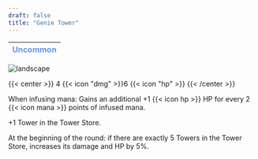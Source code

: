 ```yaml
---
draft: false
title: "Genie Tower"
---
```

| <span style="color:CornflowerBlue"> Uncommon </span> |
|--------|

![landscape](/images/towers/towerS_58.png)

{{< center >}}
4 {{< icon "dmg" >}}6 {{< icon "hp" >}}
{{< /center >}}

When infusing mana: Gains an additional +1 {{< icon hp >}} HP for every 2 {{< icon mana >}} points of infused mana.

+1 Tower in the Tower Store.

At the beginning of the round: if there are exactly 5 Towers in the Tower Store, increases its damage and HP by 5%.
